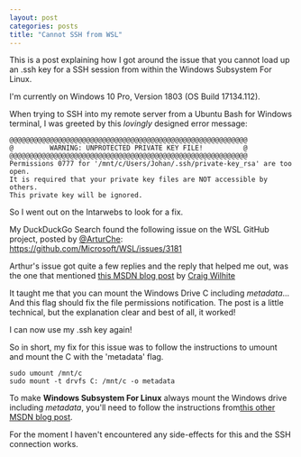 ```yaml
---
layout: post
categories: posts
title: "Cannot SSH from WSL"
---
```


This is a post explaining how I got around the issue that you cannot load up an .ssh key for a SSH session from within the Windows Subsystem For Linux.

I'm currently on Windows 10 Pro, Version 1803 (OS Build 17134.112).

When trying to SSH into my remote server from a Ubuntu Bash for Windows terminal, I was greeted by this *lovingly* designed error message:

```
@@@@@@@@@@@@@@@@@@@@@@@@@@@@@@@@@@@@@@@@@@@@@@@@@@@@@@@@@@@
@         WARNING: UNPROTECTED PRIVATE KEY FILE!          @
@@@@@@@@@@@@@@@@@@@@@@@@@@@@@@@@@@@@@@@@@@@@@@@@@@@@@@@@@@@
Permissions 0777 for '/mnt/c/Users/Johan/.ssh/private-key_rsa' are too open.
It is required that your private key files are NOT accessible by others.
This private key will be ignored.
```

So I went out on the Intarwebs to look for a fix.

My DuckDuckGo Search found the following issue on the WSL GitHub project, posted by [@ArturChe](https://github.com/ArturChe): <https://github.com/Microsoft/WSL/issues/3181>

Arthur's issue got quite a few replies and the reply that helped me out, was the one that mentioned [this MSDN blog post](https://blogs.msdn.microsoft.com/commandline/2018/01/12/chmod-chown-wsl-improvements/) by [Craig Wilhite](https://social.msdn.microsoft.com/profile/Craig+Wilhite)

It taught me that you can mount the Windows Drive C including *metadata*... And this flag should fix the file permissions notification. The post is a little technical, but the explanation clear and best of all, it worked!

I can now use my .ssh key again!

So in short, my fix for this issue was to follow the instructions to umount and mount the C with the 'metadata' flag.

```
sudo umount /mnt/c
sudo mount -t drvfs C: /mnt/c -o metadata
```

To make **Windows Subsystem For Linux** always mount the Windows drive including *metadata*, you'll need to follow the instructions from[this other MSDN blog post](https://blogs.msdn.microsoft.com/commandline/2018/02/07/automatically-configuring-wsl/).

For the moment I haven't encountered any side-effects for this and the SSH connection works.
